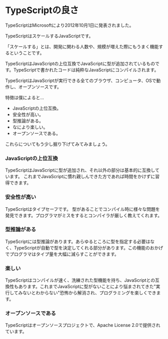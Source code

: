 # TypeScriptの良さ

TypeScriptはMicrosoftにより2012年10月1日に発表されました。

TypeScriptはスケールするJavaScriptです。

「スケールする」とは、開発に関わる人数や、規模が増えた際にもうまく機能するということです。

TypeScriptはJavaScriptの上位互換でJavaScriptに型が追加されているものです。TypeScriptで書かれたコードは純粋なJavaScriptにコンパイルされます。

TypeScriptはJavaScriptが実行できる全てのブラウザ、コンピュータ、OSで動作し、オープンソースです。

特徴は僕によると…

* JavaScriptの上位互換。
* 安全性が高い。
* 型推論がある。
* なにより楽しい。
* オープンソースである。

これらについてもう少し掘り下げてみてみましょう。

### JavaScriptの上位互換

TypeScriptはJavaScriptに型が追加され、それ以外の部分は基本的に互換しています。 これまでJavaScriptに慣れ親しんできた方であれば時間をかけずに習得できます。

### 安全性が高い

TypeScriptはタイプセーフです。 型があることでコンパイル時に様々な問題を発見できます。プログラマがミスをするとコンパイラが厳しく教えてくれます。

### 型推論がある

TypeScriptには型推論があります。あらゆるところに型を指定する必要はなく、TypeScriptが自動で型を決定してくれる部分があります。この機能のおかげでプログラマはタイプ量を大幅に減らすことができます。

### 楽しい

TypeScriptはコンパイルが速く、洗練された型機能を持ち、JavaScriptとの互換性もあります。これまでJavaScriptに型がないことにより悩まされてきた"実行してみないとわからない"恐怖から解消され、プログラミングを楽しくできます。

### オープンソースである

TypeScriptはオープンソースプロジェクトで、Apache License 2.0で提供されています。


